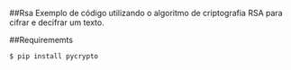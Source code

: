 ##Rsa
Exemplo de código utilizando o algoritmo de criptografia RSA para cifrar e decifrar um texto.

##Requirememts
```sh
$ pip install pycrypto
```
